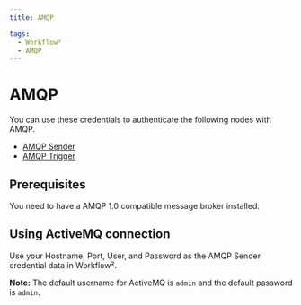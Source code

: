 ```yaml
---
title: AMQP

tags:
  - Workflow²
  - AMQP
---
```



# AMQP

You can use these credentials to authenticate the following nodes with AMQP.
- [AMQP Sender](/workflow/integrations/nodes/n8n-nodes-base.amqp/)
- [AMQP Trigger](/workflow/integrations/trigger-nodes/n8n-nodes-base.amqpTrigger/)

## Prerequisites

You need to have a AMQP 1.0 compatible message broker installed.

## Using ActiveMQ connection

Use your Hostname, Port, User, and Password as the AMQP Sender credential data in Workflow².

**Note:** The default username for ActiveMQ is `admin` and the default password is `admin`.
